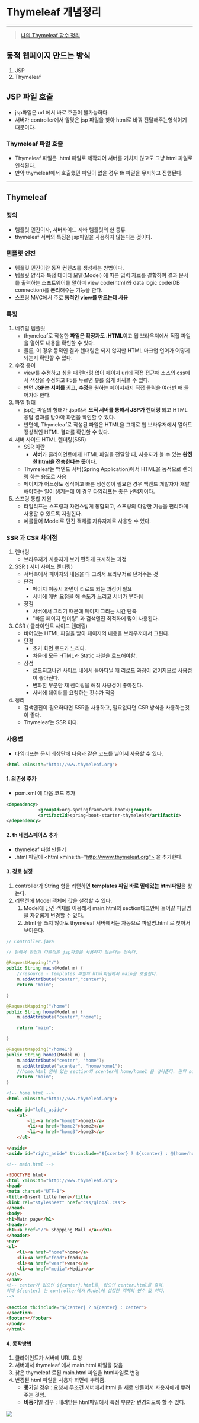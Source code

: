 # Thymeleaf 개념정리

---

>[나의 Thymeleaf 함수 정리](https://github.com/wonyoung0207/TIL/blob/master/MultiCampus/%EB%B0%B0%EC%9A%B4%20%EB%82%B4%EC%9A%A9%20List/Thymeleaf%20Function.md)

## 동적 웹페이지 만드는 방식 

1. JSP
2. Thymeleaf

## JSP 파일 호출

   - jsp파일은  url 에서 바로 호출이 불가능하다. 
   - 서버가 controller에서 알맞은 jsp 파일을 찾아 html로 바꿔 전달해주는형식이기 때문이다. 

### Thymeleaf 파일 호출

- Thymeleaf 파일은 .html 파일로 제작되어 서버를 거치지 않고도 그냥 html 파일로 인식된다. 
- 만약 thymeleaf에서 호출했던 파일이 없을 경우 th 파일을 무시하고 진행된다. 

---

## Thymeleaf

### 정의

- 템플릿 엔진이자, 서버사이드 자바 템플릿의 한 종류
- thymeleaf 서버의 특징은 jsp파일을 사용하지 않는다는 것이다. 

### 템플릿 엔진

- 템플릿 엔진이란 동적 컨텐츠를 생성하는 방법이다.
- 템플릿 양식과 특정 데이터 모델(Model) 에 따른 입력 자료를 결합하여 결과 문서를 출력하는 소프트웨어를 말하며 view code(html)와 data logic code(DB connection)를 **분리**해주는 기능을 한다.
- 스프링 MVC에서 주로 **동적인 view를 만드는데 사용**

### 특징

1. 네츄럴 템플릿
   - thymeleaf로 작성한 **파일은 확장자도 .HTML**이고 웹 브라우저에서 직접 파일을 열어도 내용을 확인할 수 있다. 
   - 물론, 이 경우 동적인 결과 렌더링은 되지 않지만 HTML 마크업 언어가 어떻게 되는지 확인할 수 있다. 
2. 수정 용이 
   - view를 수정하고 싶을 때 렌더링 없이 페이지 url에 직접 접근해 소스의 css에서 색상을 수정하고 F5를 누르면 뷰를 쉽게 바꿔볼 수 있다.
   - 반면 **JSP는 서버를 키고, 수정**을 원하는 페이지까지 직접 클릭을 여러번 해 들어가야 한다. 
3. 파일 형태
   - jsp는 파일의 형태가 .jsp라서 **오직 서버를 통해서 JSP가 렌더링** 되고 HTML 응답 결과를 받아야 화면을 확인할 수 있다.
   - 반면에, Thymeleaf로 작성된 파일은 HTML을 그대로 웹 브라우저에서 열어도 정상적인 HTML 결과를 확인할 수 있다.
4. 서버 사이드 HTML 렌더링(SSR)
   - SSR 이란
     - **서버**가 클라이언트에게 HTML 파일을 전달할 때, 사용자가 볼 수 있는 **완전한 html을 전송한다는 뜻**이다.
   - Thymeleaf는 백엔드 서버(Spring Application)에서 HTML을 동적으로 렌더링 하는 용도로 사용
   - 페이지가 어느정도 정적이고 빠른 생산성이 필요한 경우 백엔드 개발자가 개발해야하는 일이 생기는데 이 경우 타임리프는 좋은 선택지이다.
5. 스프링 통합 지원
   - 타임리프는 스프링과 자연스럽게 통합되고, 스프링의 다양한 기능을 편리하게 사용할 수 있도록 지원힌다.
   - 예를들어 Model로 던진 객체를 자유자제로 사용할 수 있다. 

### SSR 과 CSR 차이점 

1. 렌더링
   - 브라우저가 사용자가 보기 편하게 표시하는 과정 
2. SSR ( 서버 사이드 렌더링)
   - 서버측에서 페이지의 내용을 다 그려서 브라우저로 던저주는 것 
   - 단점
     - 페이지 이동시 화면이 리로드 되는 과정이 필요 
     - 서버에 매번 요청을 해 속도가 느리고 서버가 부하됨
   - 장점
     - 서버에서 그리기 때문에 페이지 그리는 시간 단축 
     - "빠른 페이지 렌더링" 과 검색엔진 최적화에 많이 사용된다. 
3. CSR ( 클라이언트 사이드 렌더링)
   - 비어있는 HTML 파일을 받아 페이지의 내용을 브라우저에서 그린다.
   - 단점
     - 초기 화면 로드가 느리다.
     - 처음에 모든 HTML과 Static 파일을 로드해야함.
   - 장점
     - 로드되고나면 사이트 내에서 돌아다닐 때 리로드 과정이 없어지므로 사용성이 좋아진다. 
     - 변화한 부분만 재 렌더링을 해줘 사용성이 좋아진다. 
     - 서버에 데이터를 요청하는 횟수가 적음
4. 정리
   - 검색엔진이 필요하다면 SSR을 사용하고, 필요없다면 CSR 방식을 사용하는것이 좋다. 
   - Thymeleaf는 SSR 이다. 

### 사용법

- 타임리프는 문서 최상단에 다음과 같은 코드를 넣어서 사용할 수 있다. 

```html
<html xmlns:th="http://www.thymeleaf.org">
```

#### 1. 의존성 추가

-  pom.xml 에 다음 코드 추가 

```xml
<dependency>
			<groupId>org.springframework.boot</groupId>
			<artifactId>spring-boot-starter-thymeleaf</artifactId>
</dependency>
```

#### 2. th 네임스페이스 추가 

- thymeleaf 파일 만들기
- .html 파일에 \<html xmlns:th="http://www.thymeleaf.org"> 을 추가한다. 

#### 3. 경로 설정 

1. controller가 String 형을 리턴하면 **templates 파일 바로 밑에있는 html파일**을 찾는다. 
2. 리턴전에 Model 객체에 값을 설정할 수 있다.
   1.  Model에 담긴 객체를 이용해서 main.html의 section태그안에 들어갈 파일명을 자유롭게 변경할 수 있다. 
   2.  .html 을 쓰지 않아도 thymeleaf 서버에서는 자동으로 파일명.html 로 찾아서 보여준다. 

```java
// Controller.java

// 앞에서 한것과 다른점은 jsp파일을 사용하지 않는다는 것이다. 

@RequestMapping("/")
public String main(Model m) {
    //resource - templates 파일의 html파일에서 main을 호출한다. 
    m.addAttribute("center","center");
    return "main";

}

@RequestMapping("/home")
public String home(Model m) {
    m.addAttribute("center","home");

    return "main";

}

@RequestMapping("/home1")
public String home1(Model m) {
    m.addAttribute("center", "home");
    m.addAttribute("scenter", "home/home1");
	//home.html 안에 있는 section의 scenter에 home/home1 을 넣어준다. 만약 scenter가 없다면 기본설정값인 home/homeMain 을 들어가도록 설계한다. 
    return "main";
}
```

```html
<!-- home.html -->
<html xmlns:th="http://www.thymeleaf.org">
    
<aside id="left_aside">
	<ul>
		<li><a href="home1">home1</a>
		<li><a href="home2">home2</a>
		<li><a href="home3">home3</a>
	</ul>

</aside>
<aside id="right_aside" th:include="${scenter} ? ${scenter} : @{home/homeMain}"></aside>

```

```html
<!-- main.html -->

<!DOCTYPE html>
<html xmlns:th="http://www.thymeleaf.org">
<head>
<meta charset="UTF-8">
<title>Insert title here</title>
<link rel="stylesheet" href="css/global.css">
</head>
<body>
<h1>Main page</h1>
<header>
<h1><a href="/"> Shopping Mall </a></h1>
</header>
<nav>
<ul>
	<li><a href="home">home</a>
	<li><a href="food">food</a>
	<li><a href="wear">wear</a>
	<li><a href="media">Media</a>
</ul>
</nav>
<!-- center가 있으면 ${center}.html를, 없으면 center.html를 출력. 
이때 ${center} 는 controller에서 Model에 설정한 객체의 변수 값 이다. 
-->
   
<section th:include="${center} ? ${center} : center">
</section>
<footer></footer>
</body>
</html>


```

#### 4. **동작방법**

1. 클라이언트가 서버에 URL 요청
2. 서버에서 thymeleaf 에서 main.html 파일을 찾음
3. 찾은 thymeleaf 로된 main.html 파일을 html파일로 변경
4. 변경된 html 파일을 사용자 화면에 뿌려줌.
   - **동기**일 경우 : 요청시 무조건 서버에서 html 을 새로 만들어서 사용자에게 뿌려주는 것임.
   - **비동기**일 경우 : 내려받은 html파일에서 특정 부분만 변경되도록 할 수 있다. 

<img src="../MultiCampus\images\thymeleaf.png" >